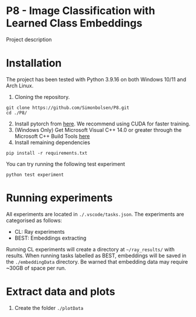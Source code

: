 # P8 - Image Classification with Learned Class Embeddings
Project description

# Installation
The project has been tested with Python 3.9.16 on both Windows 10/11 and Arch Linux.

1. Cloning the repository.
```shell
git clone https://github.com/Simonbolsen/P8.git
cd ./P8/
```

2. Install pytorch from [here](https://pytorch.org/get-started/locally/). We recommend using CUDA for faster training.
3. (Windows Only) Get Microsoft Visual C++ 14.0 or greater through the Microsoft C++ Build Tools [here](https://visualstudio.microsoft.com/visual-cpp-build-tools/)
4. Install remaining dependencies

```shell
pip install -r requirements.txt
```

You can try running the following test experiment

```shell
python test experiment
```

# Running experiments
All experiments are located in `./.vscode/tasks.json`. The experiments are categorised as follows:
- CL: Ray experiments
- BEST: Embeddings extracting

Running CL experiments will create a directory at `~/ray_results/` with results. When running tasks labelled as BEST, embeddings will be saved in the `./embeddingData` directory. Be warned that embedding data may require ~30GB of space per run.

# Extract data and plots
1. Create the folder `./plotData`






